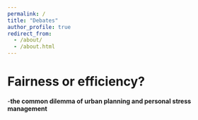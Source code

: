 ```yaml
---
permalink: /
title: "Debates"
author_profile: true
redirect_from: 
  - /about/
  - /about.html
---
```

# Fairness or efficiency?

-**the common dilemma of urban planning and personal stress management**
